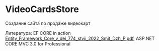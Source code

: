 # VideoCardsStore

Создание сайта по продаже видеокарт

Литература:
  EF CORE in action [Entity_Framework_Core_v_dei_774_stvii_2022_Smit_Dzh_P.pdf](https://github.com/AleksandrKonst/VideoCardsStore/files/9996988/Entity_Framework_Core_v_dei_774_stvii_2022_Smit_Dzh_P.pdf),
  ASP.NET CORE MVC 3.0 for Professional


